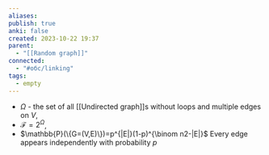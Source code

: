 ```yaml
---
aliases: 
publish: true
anki: false
created: 2023-10-22 19:37
parent:
  - "[[Random graph]]"
connected:
  - "#обс/linking"
tags:
  - empty
---
```

- $\Omega$ - the set of all [[Undirected graph]]s without loops and multiple edges on $V$, 
- $\mathcal{F}=2^\Omega$,
- $\mathbb{P}(\{G=(V,E)\})=p^{|E|}(1-p)^{\binom n2-|E|}$
 Every edge appears independently with probability $p$





